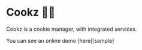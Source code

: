 # Cookz 🐕‍🦺

Cookz is a cookie manager, with integrated services.

You can see an online demo [here][sample]